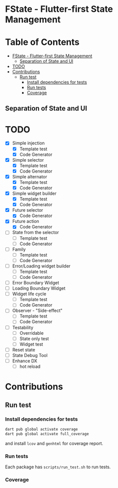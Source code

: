 # FState - Flutter-first State Management

# Table of Contents

- [FState - Flutter-first State Management](#fstate---flutter-first-state-management)
  - [Separation of State and UI](#separation-of-state-and-ui)
- [TODO](#todo)
- [Contributions](#contributions)
  - [Run test](#run-test)
    - [Install dependencies for tests](#install-dependencies-for-tests)
    - [Run tests](#run-tests)
    - [Coverage](#coverage)

## Separation of State and UI

# TODO

- [x] Simple injection
  - [x] Template test
  - [x] Code Generator
- [x] Simple selector
  - [x] Template test
  - [x] Code Generator
- [x] Simple alternator
  - [x] Template test
  - [x] Code Generator
- [x] Simple widget builder
  - [x] Template test
  - [x] Code Generator
- [x] Future selector
  - [x] Code Generator
- [x] Future action
  - [x] Code Generator
- [ ] State from the selector
  - [ ] Template test
  - [ ] Code Generator
- [ ] Family
  - [ ] Template test
  - [ ] Code Generator
- [ ] Error/Loading widget builder
  - [ ] Template test
  - [ ] Code Generator
- [ ] Error Boundary Widget
- [ ] Loading Boundary Widget
- [ ] Widget life cycle
  - [ ] Template test
  - [ ] Code Generator
- [ ] Observer - "Side-effect"
  - [ ] Template test
  - [ ] Code Generator
- [ ] Testability
  - [ ] Overridable
  - [ ] State only test
  - [ ] Widget test
- [ ] Reset state
- [ ] State Debug Tool
- [ ] Enhance DX
  - [ ] hot reload

# Contributions

## Run test

### Install dependencies for tests

```bash
dart pub global activate coverage
dart pub global activate full_coverage
```

and install `lcov` and `genhtml` for coverage report.

### Run tests

Each package has `scripts/run_test.sh` to run tests.

### Coverage
